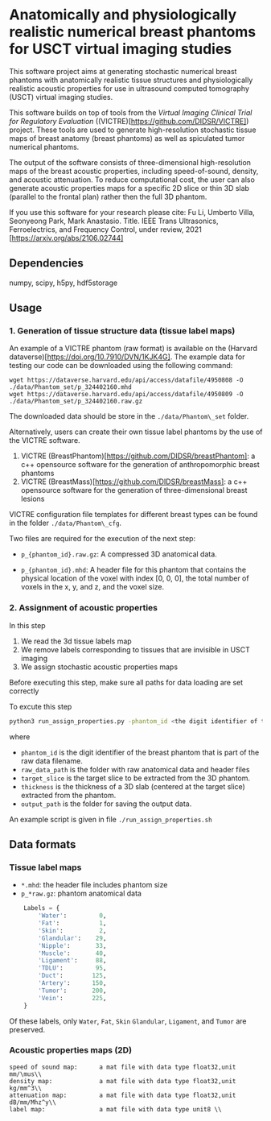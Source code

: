 # Anatomically and physiologically realistic numerical breast phantoms for USCT virtual imaging studies

This software project aims at generating stochastic numerical breast phantoms 
with anatomically realistic tissue structures and physiologically realistic
acoustic properties for use in ultrasound computed tomography (USCT) virtual imaging studies.

This software builds on top of tools from the _Virtual Imaging Clinical Trial for Regulatory Evaluation_ ((VICTRE)[https://github.com/DIDSR/VICTRE]) project.
These tools are used to generate high-resolution stochastic tissue maps of breast anatomy (breast phantoms) as well as spiculated tumor numerical phantoms.

The output of the software consists of three-dimensional high-resolution maps of the breast acoustic properties, including speed-of-sound, density, and acoustic attenuation.
To reduce computational cost, the user can also generate acoustic properties maps for a specific 2D slice or thin 3D slab (parallel to the frontal plan) rather then the full 3D phantom.

If you use this software for your research please cite: Fu Li, Umberto Villa, Seonyeong Park, Mark Anastasio. Title. IEEE Trans Ultrasonics, Ferroelectrics, and Frequency Control, under review, 2021 [https://arxiv.org/abs/2106.02744]


## Dependencies

numpy, scipy, h5py, hdf5storage

## Usage

### 1. Generation of tissue structure data (tissue label maps)

An example of a VICTRE phantom (raw format) is available on the (Harvard dataverse)[https://doi.org/10.7910/DVN/1KJK4G].
The example data for testing our code can be downloaded using the following command:
```
wget https://dataverse.harvard.edu/api/access/datafile/4950808 -O ./data/Phantom_set/p_324402160.mhd
wget https://dataverse.harvard.edu/api/access/datafile/4950809 -O ./data/Phantom_set/p_324402160.raw.gz
```
The downloaded data should be store in the `./data/Phantom\_set` folder.

Alternatively, users can create their own tissue label phantoms by the use of the VICTRE software.
1. VICTRE (BreastPhantom)[https://github.com/DIDSR/breastPhantom]: a c++ opensource software for the generation of anthropomorphic breast phantoms
2. VICTRE (BreastMass)[https://github.com/DIDSR/breastMass]: a c++ opensource software for the generation of three-dimensional breast lesions

VICTRE configuration file templates for different breast types can be found in the  folder `./data/Phantom\_cfg`.

Two files are required for the execution of the next step:

- `p_{phantom_id}.raw.gz`: A compressed 3D anatomical data.

- `p_{phantom_id}.mhd`: A header file for this phantom that contains the physical location of the voxel with index [0, 0, 0], the total number of voxels in the x, y, and z, and the voxel size.

### 2. Assignment of acoustic properties

In this step
1. We read the 3d tissue labels map 
2. We remove labels corresponding to tissues that are invisible in USCT imaging
3. We assign stochastic acoustic properties maps

Before executing this step, make sure all paths for data loading are set correctly

To excute this step
```sh
python3 run_assign_properties.py -phantom_id <the digit identifier of the breast phantom> -raw_data_path <the data folder contains tissue structure data> -target_slice <the central slice of the generated phantom> -thickness <the thickness of the phantom to be generated> -output_path <output path>
```
where

- `phantom_id` is the digit identifier of the breast phantom that is part of the raw data filename.
- `raw_data_path` is the folder with raw anatomical data and header files
- `target_slice` is the target slice to be extracted from the 3D phantom.
- `thickness` is the thickness of a 3D slab (centered at the target slice) extracted from the phantom.
- `output_path` is the folder for saving the output data.

An example script is given in file `./run_assign_properties.sh`


## Data formats

### Tissue label maps

- `*.mhd`:            the header file includes phantom size
- `p_*raw.gz`:        phantom anatomical data 

```python
    Labels = {
        'Water':         0,
        'Fat':           1,
        'Skin':          2,
        'Glandular':    29,
        'Nipple':       33,
        'Muscle':       40,
        'Ligament':     88,
        'TDLU':         95,
        'Duct':        125,
        'Artery':      150,
        'Tumor':       200,
        'Vein':        225,
    }
```

Of these labels, only `Water`, `Fat`, `Skin` `Glandular`, `Ligament`, and `Tumor` are preserved.
 
### Acoustic properties maps  (2D)

   	speed of sound map:      a mat file with data type float32,unit mm/\mus\\
    density map:             a mat file with data type float32,unit kg/mm^3\\
    attenuation map:         a mat file with data type float32,unit dB/mm/Mhz^y\\
    label map:               a mat file with data type unit8 \\
<!---  
## Files description

Code file:

**acoustic_phantom/config.py**:  The configuration file include rawdata directory and acoustic properties range.\
**acoustic_phantom/power_est.py**: Functions for attenuation exponent estimation.\
**acoustic_phantom/utils.py**: Functions for perprossing steps.\
**main.py**: The execute file for reading rawdata and generating acoustic properties map.

Datafile:

**Loc_1024_makeCartCircle.DAT**: Locations (2D coordinates measured in mm) of the1024 transducers arranged in a circular array of radius 110mm.  The datadimension is 2*1024 (transducer 0 x-coordinate, transducer 0 y-coordinate,transducer 1 x-coordinate, transducer 1 y-coordinate, . . . )  and data typeisfloat32.\
**Phantom_source500.DAT**:  The shape of the input pulse used to generate the sono-gram.  It consists of 500 time samples at a frequency of 30MHz.  Data isstored asfloat32.\
**ws_kspace_tmp.ini:** The template configuration file for wavesolver\

  
### Attenuation exponent estimation

the attenuation degree is computed by Beer's law:

 P\_1 = p\_0 \*exp(-\alpha\_1\*length\_1-\alpha\_2\*length\_2)
 
 P\_2 = p\_0 \*exp(-\alpha\*length)  using constant exponent 
 
 alpha = alpha\_0\**f**^b;\
  alpha\_1 = alpha\_1\**f*^b\_1\
   alpha\_2 = alpha\_2\**f*^b\_2\
   
   Given list of frequency *f* based on source specturm.
   
   Find b which can minimaze the mismatch \sum|| p\_1 - p\_2 ||^2
   
  **Regression results in two cases**
  ![fig1](https://gitlab.engr.illinois.edu/anastasio-lab/usct/fdaphantom-acoustic-properties-assignment/-/blob/master/docs/2.png)
  ![fig2](https://gitlab.engr.illinois.edu/anastasio-lab/usct/fdaphantom-acoustic-properties-assignment/-/blob/master/docs/1.png)
 -->
    


